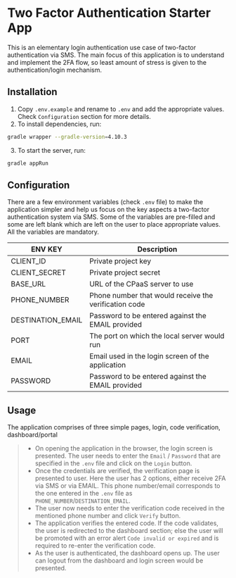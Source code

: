 # Two Factor Authentication Starter App

This is an elementary  login authentication use case of two-factor authentication via SMS. The main focus of this application is to understand and implement the 2FA flow, so least amount of stress is given to the authentication/login mechanism.

## Installation
1. Copy `.env.example` and rename to `.env` and add the appropriate values. Check `Configuration` section for more details.
2. To install dependencies, run:
```bash
gradle wrapper --gradle-version=4.10.3
```
3. To start the server, run:
```bash
gradle appRun
```

## Configuration
There are a few environment variables (check `.env` file) to make the application simpler and help us focus on the key aspects a two-factor authentication system via SMS. Some of the variables are pre-filled and some are left blank which are left on the user to place appropriate values. All the variables are mandatory.

ENV KEY           | Description
------------------|-------------
CLIENT_ID         | Private project key
CLIENT_SECRET     | Private project secret
BASE_URL          | URL of the CPaaS server to use
PHONE_NUMBER      | Phone number that would receive the verification code
DESTINATION_EMAIL | Password to be entered against the EMAIL provided
PORT              | The port on which the local server would run
EMAIL             | Email used in the login screen of the application
PASSWORD          | Password to be entered against the EMAIL provided

## Usage
The application comprises of three simple pages, login, code verification, dashboard/portal
> + On opening the application in the browser, the login screen is presented. The user needs to enter the `Email` / `Password` that are specified in the `.env` file and click on the `Login` button.
> + Once the credentials are verified, the verification page is presented to user. Here the user has 2 options, either receive 2FA via SMS or via EMAIL. This phone number/email corresponds to the one entered in the `.env` file as `PHONE_NUMBER`/`DESTINATION_EMAIL`.
> + The user now needs to enter the verification code received in the mentioned phone number and click `Verify` button.
> + The application verifies the entered code. If the code validates, the user is redirected to the dashboard section; else the user will be promoted with an error alert `Code invalid or expired` and is required to re-enter the verification code.
> + As the user is authenticated, the dashboard opens up. The user can logout from the dashboard and login screen would be presented.
